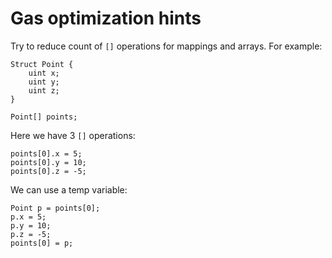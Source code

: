 # Gas optimization hints

Try to reduce count of `[]` operations for mappings and arrays. For example:

```solidity
Struct Point {
    uint x;
    uint y;
    uint z;
}

Point[] points;
```

Here we have 3 `[]` operations:

```solidity
points[0].x = 5;
points[0].y = 10;
points[0].z = -5;
```

We can use a temp variable:

```solidity
Point p = points[0];
p.x = 5;
p.y = 10;
p.z = -5;
points[0] = p;
```